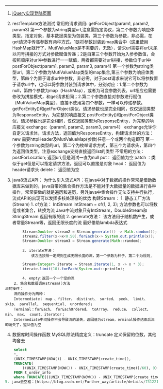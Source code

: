 
***
1. [jQuery实现登陆页面](https://www.cnblogs.com/ningvsban/p/3661181.html)

2. restTemplate方法测试
	 常用的请求调用:
	 	getForObject(param1, param2, param3)
	 		第一个参数为string类型url,注意需指定协议，第二个参数为响应体类型，指定对象，基本数据类型为包装类，第三个参数为参数，非必需，在get请求中传递参数有两种方式，1是将参数封装到map集合中（这里使用HashMap就行了，MutiValueMap是不需要的，无效），请求url需要将url末尾以问号拼接的方式对参数赋值传递；2是自第三个参数开始为入参参数值，会按照顺序对url中参数进行一一赋值，两者都需要对url拼接，参数位于url中
	 	postForObject(param1, param2, param3, param4)
	 		第一个参数为string类型url，第二个参数为MutiValueMap类型的map集合,第三个参数为响应体类型，第四个为置于请求url中参数，非必需，对于post请求来说它可以将参数置于请求url中，也可以将参数封装到请求体中，分别对应：1.第二个参数为null，第四个参数为map（HashMap），或者为可变参数列表，url相应也需要修改为拼接模式，和get请求相同；2.第二个参数直接对参数进行赋值（MutiValueMap类型），直接不使用第四个参数，一样可以传递参数。
	 	getForEntity()和getForObject类似，请求参数也是完全相同，仅仅返回类型为ResponseEntity，为完整的响应报文
	 	postForEntity()和postForObject类似，请求参数也是完全相同，仅仅返回类型为ResponseEntity，为完整的响应报文
	 	exchange:（param1, param2, param3, param4）
	 		exchange允许你自定义请求体，请求方法，返回值为ResponseEntity，构建请求体的方法：new 需要httpHeader及MutiValueMap(参数)任意一个或两个构造即可
	 		第一个参数为string类型的url，第二个为枚举请求方式，第三个为请求头，第四个为返回值类型，注意exchange支持直接返回list<T>的类型
	 不常用的方法：
	 	postForLocation; 返回uri,但是测试一直为null
	 	put： 返回值为空
		patch ：类似于get但是可以指定请求方法，返回可以直接是对象
		head： 返回值为header请求头 
		delete： 返回值为空
3. java8流式API：
	为什么引入流式API：在java中对于数据的操作常常是借助数据库来做到的，java自带的集合操作方法是不能对于大数据量的数据进行各种操作，常常要做的就是遍历和遍历，另外java中集合操作无法支持并行执行，流式API的出现可以发挥多核处理器的优势
	构建Stream：
		1. 静态工厂方法(Stream)
			1. of方法：
				IntStream intStream = of(1, 2, 3);
				方法参数也可以将数组或者集合，转换为流
				Java中流对象只有IntStream，DoubleStream和StringStream
				返回有限的流
			2. generate方法：
				该方法用于随机数产生，或者常量Stream等，返回无限长度的流
				最好借助lambda表达式
```java
        Stream<Double> stream2 = Stream.generate(() -> Math.random());
        stream2.filter(x->x<0.50).forEach(x-> System.out.println(x));
        Stream<Double> stream3 = Stream.generate(Math::random);
```	
			3. iterate方法：
				该方法按照一定规则生成无限长度的流，第一个参数为种子，第二个为规则,
```java
        Stream<Integer> iterate = Stream.iterate(1, x -> x * 3);
        iterate.limit(10).forEach(System.out::println);
```
			4. empty:返回一个一个空的流
		2. 集合和数组调用stream()方法
	流的操作：
		流的操作分为两种：
		Intermediate： map 、filter、 distinct、 sorted、 peek、 limit、 skip、 parallel、 sequential、 unordered；
		Terminal：forEach、 forEachOrdered、 toArray、 reduce、 collect、 min、 max、 count、iterator；
		Intermediate中间操作不会导致流的消失，返回值为stream，erminal操作结束后流即消失了，返回值为空
4. 数据库时间操作函数
		MySQL除法精度定义：truncate 定义保留的位数，其他均舍去
```sql
	select 
	*,
	(UNIX_TIMESTAMP(NOW()) - UNIX_TIMESTAMP(create_time)),
	TRUNCATE(
		((UNIX_TIMESTAMP(NOW()) - UNIX_TIMESTAMP(create_time))/60), 0)
	FROM t_order_info
	where TRUNCATE(((UNIX_TIMESTAMP(NOW()) - UNIX_TIMESTAMP(create_time))/60), 0) = 30
5. java去空格：[https://blog.csdn.net/Further_way/article/details/73122139]